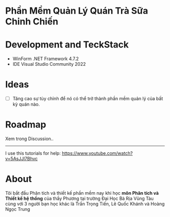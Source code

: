 # Phần Mềm Quản Lý Quán Trà Sữa Chinh Chiến
# Development and TeckStack
- WinForm .NET Framework 4.7.2
- IDE Visual Studio Community 2022

# Ideas
- [ ] Tăng cao sự tùy chỉnh để nó có thể trở thành phần mềm quản lý của bất kỳ quán nào.

# Roadmap
Xem trong Discussion..
___
I use this tutorials for help: https://www.youtube.com/watch?v=5AsJJl7Bhvc

# About
Tôi bắt đầu Phân tích và thiết kế phần mềm nay khi học **môn Phân tích và Thiết kế hệ thống** của thầy Phương tại trường Đại Học Bà Rịa Vũng Tàu cùng với 3 người bạn học khác là Trần Trọng Tiến, Lê Quốc Khánh và Hoàng Ngọc Trung
